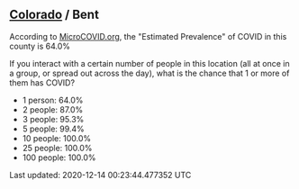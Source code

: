 
## [Colorado](/united-states/colorado) / Bent

According to [MicroCOVID.org](http://microcovid.org),
the "Estimated Prevalence" of COVID in this county is 64.0%

If you interact with a certain number of people in this location
(all at once in a group, or spread out across the day), what is the chance that
1 or more of them has COVID?

- 1 person: 64.0%
- 2 people: 87.0%
- 3 people: 95.3%
- 5 people: 99.4%
- 10 people: 100.0%
- 25 people: 100.0%
- 100 people: 100.0%

Last updated: 2020-12-14 00:23:44.477352 UTC
